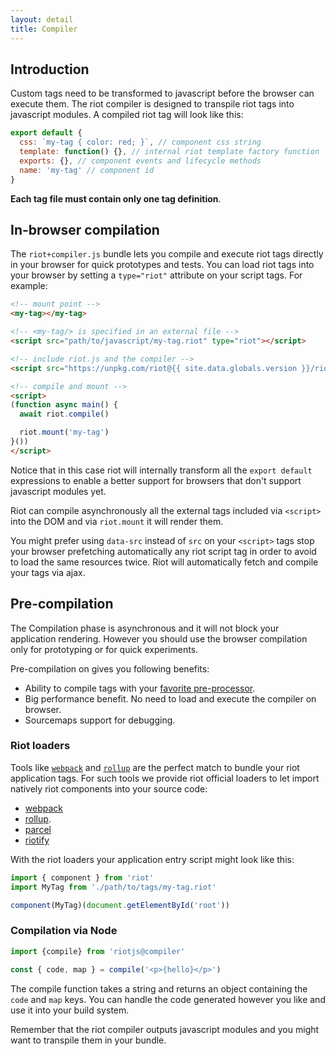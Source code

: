 ```yaml
---
layout: detail
title: Compiler
---
```


## Introduction

Custom tags need to be transformed to javascript before the browser can execute them.
The riot compiler is designed to transpile riot tags into javascript modules.
A compiled riot tag will look like this:

```js
export default {
  css: `my-tag { color: red; }`, // component css string
  template: function() {}, // internal riot template factory function
  exports: {}, // component events and lifecycle methods
  name: 'my-tag' // component id
}
```

**Each tag file must contain only one tag definition**.

## In-browser compilation

The `riot+compiler.js` bundle lets you compile and execute riot tags directly in your browser for quick prototypes and tests.
You can load riot tags into your browser by setting a `type="riot"` attribute on your script tags.
For example:

``` html
<!-- mount point -->
<my-tag></my-tag>

<!-- <my-tag/> is specified in an external file -->
<script src="path/to/javascript/my-tag.riot" type="riot"></script>

<!-- include riot.js and the compiler -->
<script src="https://unpkg.com/riot@{{ site.data.globals.version }}/riot+compiler.min.js"></script>

<!-- compile and mount -->
<script>
(function async main() {
  await riot.compile()

  riot.mount('my-tag')
}())
</script>
```

Notice that in this case riot will internally transform all the `export default` expressions to enable a better support for browsers that don't support javascript modules yet.

Riot can compile asynchronously all the external tags included via `<script>` into the DOM and via `riot.mount` it will render them.

You might prefer using `data-src` instead of `src` on your `<script>` tags stop your browser prefetching automatically any riot script tag in order to avoid to load the same resources twice. Riot will automatically fetch and compile your tags via ajax.

## Pre-compilation

The Compilation phase is asynchronous and it will not block your application rendering. However you should use the browser compilation only for prototyping or for quick experiments.

Pre-compilation on gives you following benefits:

- Ability to compile tags with your [favorite pre-processor](#pre-processors).
- Big performance benefit. No need to load and execute the compiler on browser.
- Sourcemaps support for debugging.

### Riot loaders

Tools like [`webpack`](https://webpack.js.org/) and [`rollup`](https://rollupjs.org/) are the perfect match to bundle your riot application tags.
For such tools we provide riot official loaders to let import natively riot components into your source code:
  - [webpack](https://github.com/riot/webpack-loader)
  - [rollup](https://github.com/riot/rollup-plugin-riot).
  - [parcel](https://github.com/riot/parcel-plugin-riot)
  - [riotify](https://github.com/riot/riotify)

With the riot loaders your application entry script might look like this:

```js
import { component } from 'riot'
import MyTag from './path/to/tags/my-tag.riot'

component(MyTag)(document.getElementById('root'))
```

### Compilation via Node

``` javascript
import {compile} from 'riotjs@compiler'

const { code, map } = compile('<p>{hello}</p>')
```

The compile function takes a string and returns an object containing the `code` and `map` keys.
You can handle the code generated however you like and use it into your build system.

Remember that the riot compiler outputs javascript modules and you might want to transpile them in your bundle.



